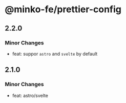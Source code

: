 # @minko-fe/prettier-config

## 2.2.0

### Minor Changes

- feat: suppor `astro` and `svelte` by default

## 2.1.0

### Minor Changes

- feat: astro/svelte

